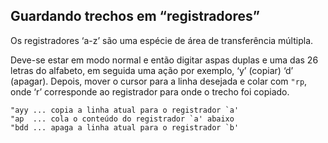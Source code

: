 Guardando trechos em “registradores”
--------------------------------

Os registradores ‘a-z’ são uma espécie de área de
transferência múltipla.

Deve-se estar em modo normal e então digitar aspas duplas e uma das 26
letras do alfabeto, em seguida uma ação por exemplo, ‘y’
(copiar) ‘d’ (apagar). Depois, mover o cursor para a linha
desejada e colar com `"rp`, onde ‘r’ corresponde ao
registrador para onde o trecho foi copiado.
```
"ayy ... copia a linha atual para o registrador `a'
"ap  ... cola o conteúdo do registrador `a' abaixo
"bdd ... apaga a linha atual para o registrador `b'
```
